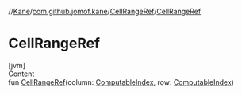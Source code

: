 //[Kane](../../index.md)/[com.github.jomof.kane](../index.md)/[CellRangeRef](index.md)/[CellRangeRef](-cell-range-ref.md)



# CellRangeRef  
[jvm]  
Content  
fun [CellRangeRef](-cell-range-ref.md)(column: [ComputableIndex](../-computable-index/index.md), row: [ComputableIndex](../-computable-index/index.md))  



